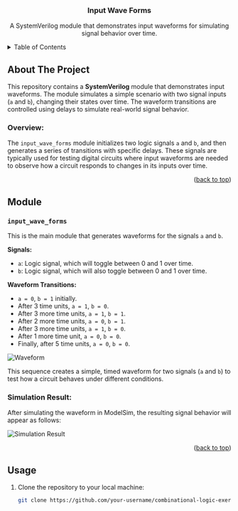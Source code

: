 <!-- PROJECT LOGO -->
<br />
<div align="center">

  <h3 align="center">Input Wave Forms</h3>

  <p align="center">
    A SystemVerilog module that demonstrates input waveforms for simulating signal behavior over time.
    <br />
  </p>
</div>



<!-- TABLE OF CONTENTS -->
<details>
  <summary>Table of Contents</summary>
  <ol>
    <li><a href="#about-the-project">About The Project</a></li>
    <li><a href="#module">Module</a></li>
    <li><a href="#usage">Usage</a></li>
  </ol>
</details>



<!-- ABOUT THE PROJECT -->
## About The Project

This repository contains a **SystemVerilog** module that demonstrates input waveforms. The module simulates a simple scenario with two signal inputs (`a` and `b`), changing their states over time. The waveform transitions are controlled using delays to simulate real-world signal behavior.

### Overview:
The `input_wave_forms` module initializes two logic signals `a` and `b`, and then generates a series of transitions with specific delays. These signals are typically used for testing digital circuits where input waveforms are needed to observe how a circuit responds to changes in its inputs over time.

<p align="right">(<a href="#top">back to top</a>)</p>



<!-- MODULE -->
## Module

### `input_wave_forms`

This is the main module that generates waveforms for the signals `a` and `b`.

**Signals:**
- `a`: Logic signal, which will toggle between 0 and 1 over time.
- `b`: Logic signal, which will also toggle between 0 and 1 over time.

**Waveform Transitions:**
- `a = 0`, `b = 1` initially.
- After 3 time units, `a = 1`, `b = 0`.
- After 3 more time units, `a = 1`, `b = 1`.
- After 2 more time units, `a = 0`, `b = 1`.
- After 3 more time units, `a = 1`, `b = 0`.
- After 1 more time unit, `a = 0`, `b = 0`.
- Finally, after 5 time units, `a = 0`, `b = 0`.

![Waveform](https://github.com/user-attachments/assets/c5a14fe1-624d-42b2-b83e-21ff11ad7c03)

This sequence creates a simple, timed waveform for two signals (`a` and `b`) to test how a circuit behaves under different conditions.

### Simulation Result:

After simulating the waveform in ModelSim, the resulting signal behavior will appear as follows:

![Simulation Result](https://github.com/user-attachments/assets/b0754733-e834-4837-b175-3170cbd2306f)

<p align="right">(<a href="#top">back to top</a>)</p>



<!-- USAGE -->
## Usage

1. Clone the repository to your local machine:
   ```bash
   git clone https://github.com/your-username/combinational-logic-exercises.git
